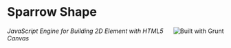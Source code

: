 Sparrow Shape
=============

<a href="http://gruntjs.com/"><img align="right" src="https://cdn.gruntjs.com/builtwith.png" alt="Built with Grunt"></a>

_JavaScript Engine for Building 2D Element with HTML5 Canvas_